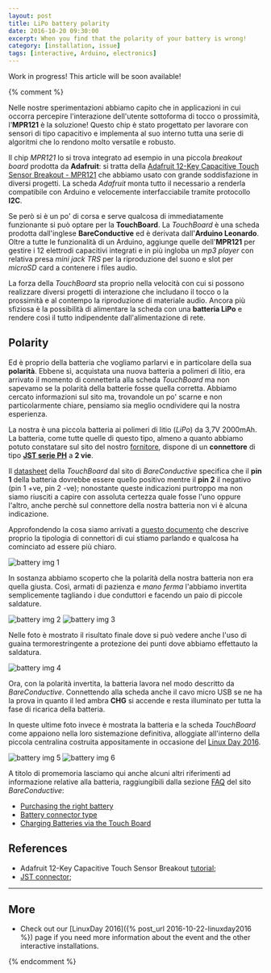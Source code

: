 ```yaml
---
layout: post
title: LiPo battery polarity
date: 2016-10-20 09:30:00
excerpt: When you find that the polarity of your battery is wrong!
category: [installation, issue]
tags: [interactive, Arduino, electronics]
---
```


Work in progress! This article will be soon available!

{% comment %}

Nelle nostre sperimentazioni abbiamo capito che in applicazioni in cui occorra percepire l'interazione dell'utente sottoforma di tocco o prossimità, l'**MPR121** è la soluzione! Questo chip è stato progettato per lavorare con sensori di tipo capacitivo e implementa al suo interno tutta una serie di algoritmi che lo rendono molto versatile e robusto.

Il chip _MPR121_ lo si trova integrato ad esempio in una piccola _breakout board_ prodotta da **Adafruit**: si tratta della [Adafruit 12-Key Capacitive Touch Sensor Breakout - MPR121](https://www.adafruit.com/product/1982) che abbiamo usato con grande soddisfazione in diversi progetti. La scheda _Adafruit_ monta tutto il necessario a renderla compatibile con Arduino e velocemente interfacciabile tramite protocollo **I2C**.

Se però si è un po' di corsa e serve qualcosa di immediatamente funzionante si può optare per la **TouchBoard**. La _TouchBoard_ è una scheda prodotta dall'inglese **BareConductive** ed è derivata dall'**Arduino Leonardo**. Oltre a tutte le funzionalità di un Arduino, aggiunge quelle dell'**MPR121** per gestire i 12 elettrodi capacitivi integrati e in più ingloba un _mp3 player_ con relativa presa _mini jack TRS_ per la riproduzione del suono e slot per _microSD_ card a contenere i files audio.

La forza della _TouchBoard_ sta proprio nella velocità con cui si possono realizzare diversi progetti di interazione che includano il tocco o la prossimità e al contempo la riproduzione di materiale audio. Ancora più sfiziosa è la possibilità di alimentare la scheda con una **batteria LiPo** e rendere così il tutto indipendente dall'alimentazione di rete.

## Polarity

Ed è proprio della batteria che vogliamo parlarvi e in particolare della sua **polarità**. Ebbene sì, acquistata una nuova batteria a polimeri di litio, era arrivato il momento di connetterla alla scheda _TouchBoard_ ma non sapevamo se la polarità della batterie fosse quella corretta.
Abbiamo cercato informazioni sul sito ma, trovandole un po' scarne e non particolarmente chiare, pensiamo sia meglio ocndividere qui la nostra esperienza.

La nostra è una piccola batteria ai polimeri di litio (_LiPo_) da 3,7V 2000mAh. La batteria, come tutte quelle di questo tipo, almeno a quanto abbiamo potuto constatare sul sito del nostro [fornitore](https://www.futurashop.it/), dispone di un **connettore** di tipo [**JST serie PH**](https://en.wikipedia.org/wiki/JST_connector) a **2 vie**.

Il [datasheet](https://www.bareconductive.com/wp-content/uploads/2015/01/TouchBoard_TechDataSheet.pdf) della _TouchBoard_ dal sito di _BareConductive_ specifica che il **pin 1** della batteria dovrebbe essere quello positivo mentre il **pin 2** il negativo (pin 1 +ve, pin 2 -ve); nonostante queste indicazioni purtroppo ma non siamo riusciti a capire con assoluta certezza quale fosse l'uno oppure l'altro, anche perchè sul connettore della nostra batteria non vi è alcuna indicazione.

Approfondendo la cosa siamo arrivati a [questo documento](http://www.jst-mfg.com/product/pdf/eng/ePH.pdf) che descrive proprio la tipologia di connettori di cui stiamo parlando e qualcosa ha cominciato ad essere più chiaro.

![battery img 1](/assets/images/lipo-battery/IMG_0782.jpg)

In sostanza abbiamo scoperto che la polarità della nostra batteria non era quella giusta. Così, armati di pazienza e _mano ferma_ l'abbiamo invertita semplicemente tagliando i due conduttori e facendo un paio di piccole saldature.

![battery img 2](/assets/images/lipo-battery/IMG_0784.jpg)
![battery img 3](/assets/images/lipo-battery/IMG_0785.jpg)

Nelle foto è mostrato il risultato finale dove si può vedere anche l'uso di guaina termorestringente a protezione dei punti dove abbiamo effettauto la saldatura.

![battery img 4](/assets/images/lipo-battery/IMG_0788_mod.jpg)

Ora, con la polarità invertita, la batteria lavora nel modo descritto da _BareConductive_. Connettendo alla scheda anche il cavo micro USB se ne ha la prova in quanto il led ambra **CHG** si accende e resta illuminato per tutta la fase di ricarica della batteria.

In queste ultime foto invece è mostrata la batteria e la scheda _TouchBoard_ come appaiono nella loro sistemazione definitiva, alloggiate all'interno della piccola centralina costruita appositamente in occasione del [Linux Day 2016](http://www.linuxdaymilano.org/).  

![battery img 5](/assets/images/lipo-battery/IMG_0794_mod.jpg)
![battery img 6](/assets/images/lipo-battery/IMG_0799_mod.jpg)

A titolo di promemoria lasciamo qui anche alcuni altri riferimenti ad informazione relative alla batteria, raggiungibili dalla sezione [FAQ](https://faqs.bareconductive.com/hc/en-gb/categories/200751141-Touch-Board) del sito _BareConductive_:

* [Purchasing the right battery](https://faqs.bareconductive.com/hc/en-gb/articles/204750492-Purchasing-the-right-battery)
* [Battery connector type](https://faqs.bareconductive.com/hc/en-gb/articles/204847261-Battery-connector-type)
* [Charging Batteries via the Touch Board](https://faqs.bareconductive.com/hc/en-gb/articles/204847281-Charging-Batteries-via-the-Touch-Board)

## References

* Adafruit 12-Key Capacitive Touch Sensor Breakout [tutorial](https://learn.adafruit.com/adafruit-mpr121-12-key-capacitive-touch-sensor-breakout-tutorial/pinouts);
* [JST connector](http://www.jst-mfg.com/product/detail_e.php?series=199);

---

## More

* Check out our [LinuxDay 2016]({% post_url 2016-10-22-linuxday2016 %}) page if you need more information about the event and the other interactive installations.

{% endcomment %}
